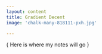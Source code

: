 ```yaml
---
layout: content
title: Gradient Decent
image: 'chalk-many-818111-pxh.jpg'

---
```


{ Here is where my notes will go }
   